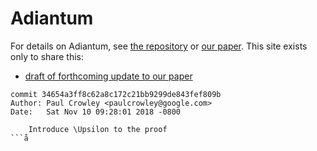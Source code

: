 # Adiantum

For details on Adiantum, see [the repository](https://github.com/google/adiantum/)
or [our paper](https://eprint.iacr.org/2018/720). This site exists only to share this:

- [draft of forthcoming update to our paper](adiantum-draft.pdf)

```
commit 34654a3ff8c62a8c172c21bb9299de843fef809b
Author: Paul Crowley <paulcrowley@google.com>
Date:   Sat Nov 10 09:28:01 2018 -0800

    Introduce \Upsilon to the proof
```å
